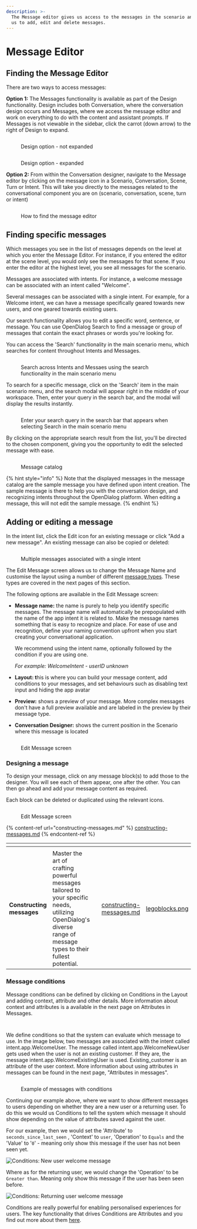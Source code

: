 ```yaml
---
description: >-
  The Message editor gives us access to the messages in the scenario and allows
  us to add, edit and delete messages.
---
```


# Message Editor

## Finding the Message Editor

There are two ways to access messages:&#x20;

**Option 1:** The Messages functionality is available as part of the Design functionality. Design includes both Conversation, where the conversation design occurs and Messages, where we access the message editor and work on everything to do with the content and assistant prompts. If Messages is not viewable in the sidebar, click the carrot (down arrow) to the right of Design to expand.&#x20;

<div align="left">

<figure><img src="../../.gitbook/assets/2023-05-01_14-14-32.png" alt=""><figcaption><p>Design option - not expanded</p></figcaption></figure>

</div>

<figure><img src="../../.gitbook/assets/2023-05-01_14-14-51.png" alt=""><figcaption><p>Design option - expanded</p></figcaption></figure>

**Option 2:** From within the Conversation designer, navigate to the Message editor by clicking on the message icon in a Scenario, Conversation, Scene, Turn or Intent. This will take you directly to the messages related to the conversational component you are on (scenario, conversation, scene, turn or intent)

<figure><img src="../../.gitbook/assets/2023-05-01_14-53-26.png" alt=""><figcaption><p>How to find the message editor</p></figcaption></figure>

## Finding specific messages

Which messages you see in the list of messages depends on the level at which you enter the Message Editor. For instance, if you entered the editor at the scene level, you would only see the messages for that scene. If you enter the editor at the highest level, you see all messages for the scenario.&#x20;

Messages are associated with intents. For instance, a welcome message can be associated with an intent called "Welcome".&#x20;

Several messages can be associated with a single intent. For example, for a Welcome intent, we can have a message specifically geared towards new users, and one geared towards existing users.

Our search functionality allows you  to edit a specific word, sentence, or message. You can use OpenDialog Search to find a message or group of messages that contain the exact phrases or words you're looking for.

You can access the 'Search' functionality in the main scenario menu, which searches for content throughout Intents and Messages.&#x20;

<figure><img src="../../.gitbook/assets/Search_Scenario_View (1).png" alt=""><figcaption><p>Search across Intents and Messaes using the search functionality in the main scenario menu</p></figcaption></figure>

To search for a specific message, click on the 'Search' item in the main scenario menu, and the search modal will appear right in the middle of your workspace. Then, enter your query in the search bar, and the modal will display the results instantly.

<figure><img src="../../.gitbook/assets/Search_Message (1).png" alt=""><figcaption><p>Enter your search query in the search bar that appears when selecting Search in the main scenario menu</p></figcaption></figure>

By clicking on the appropriate search result from the list, you'll be directed to the chosen component, giving you the opportunity to edit the selected message with ease.

<figure><img src="../../.gitbook/assets/2023-05-01_15-09-14.png" alt=""><figcaption><p>Message catalog</p></figcaption></figure>

{% hint style="info" %}
Note that the displayed messages in the message catalog are the sample message you have defined upon intent creation.  The sample message is there to help you with the conversation design, and recognizing intents throughout the OpenDialog platform. When editing a message, this will not edit the sample message. &#x20;
{% endhint %}

## Adding or editing a message

In the intent list, click the Edit icon for an existing message or click "Add a new message". An existing message can also be copied or deleted:

<figure><img src="../../.gitbook/assets/2023-05-01_15-09-27.png" alt=""><figcaption><p>Multiple messages associated with a single intent</p></figcaption></figure>

The Edit Message screen allows us to change the Message Name and customise the layout using a number of different [message types](message-editor.md#message-types). These types are covered in the next pages of this section.&#x20;

The following options are available in the Edit Message screen:

*   **Message name:** the name is purely to help you identify specific messages. The message name will automatically be prepopulated with the name of the app intent it is related to. Make the message names something that is easy to recognize and place. For ease of use and recognition, define your naming convention upfront when you start creating your conversational application.&#x20;

    We recommend using the intent name, optionally followed by the condition if you are using one.&#x20;

    _For example: WelcomeIntent - userID unknown_
* **Layout: t**his is where you can build your message content, add conditions to your messages, and set behaviours such as disabling text input and hiding the app avatar&#x20;
* **Preview:** shows a preview of your message. More complex messages don't have a full preview available and are labeled in the preview by their message type.
* **Conversation Designer:** shows the current position in the Scenario where this message is located

<figure><img src="../../.gitbook/assets/2023-05-01_15-15-11 (1).png" alt=""><figcaption><p>Edit Message screen</p></figcaption></figure>

### Designing a message

To design your message, click on any message block(s) to add those to the designer. You will see each of them appear, one after the other. You can then go ahead and add your message content as required.&#x20;

Each block can be deleted or duplicated using the relevant icons.&#x20;

<figure><img src="../../.gitbook/assets/2023-05-01_15-15-11 copy.png" alt=""><figcaption><p>Edit Message screen</p></figcaption></figure>



{% content-ref url="constructing-messages.md" %}
[constructing-messages.md](constructing-messages.md)
{% endcontent-ref %}

<table data-view="cards" data-full-width="false"><thead><tr><th></th><th></th><th></th><th data-hidden data-card-target data-type="content-ref"></th><th data-hidden data-card-cover data-type="files"></th></tr></thead><tbody><tr><td></td><td></td><td></td><td></td><td></td></tr><tr><td><strong>Constructing messages</strong></td><td>Master the art of crafting powerful messages tailored to your specific needs, utilizing OpenDialog's diverse range of message types to their fullest potential.</td><td></td><td><a href="constructing-messages.md">constructing-messages.md</a></td><td><a href="../../.gitbook/assets/legoblocks.png">legoblocks.png</a></td></tr></tbody></table>



### Message conditions

Message conditions can be defined by clicking on Conditions in the Layout and adding context, attribute and other details. More information about context and attributes is a available in the next page on Attributes in Messages.&#x20;

<figure><img src="../../.gitbook/assets/2023-05-01_15-15-11 copy (1).png" alt=""><figcaption></figcaption></figure>

<figure><img src="../../.gitbook/assets/2023-05-01_15-57-54.png" alt=""><figcaption></figcaption></figure>

We define conditions so that the system can evaluate which message to use. In the image below, two messages are associated with the intent called intent.app.WelcomeUser. The message called intent.app.WelcomeNewUser gets used when the user is not an existing customer. If they are, the message intent.app.WelcomeExistingUser is used. Existing\_customer is an attribute of the user context. More information about using attributes in messages can be found in the next page, "Attributes in messages".

<figure><img src="../../.gitbook/assets/2023-05-01_14-35-48.png" alt=""><figcaption><p>Example of messages with conditions</p></figcaption></figure>

Continuing our example above, where we want to show different messages to users depending on whether they are a new user or a returning user. To do this we would us Conditions to tell the system which message it should show depending on the value of attributes saved against the user.

For our example, then we would set the 'Attribute' to `seconds_since_last_seen` , 'Context' to `user`, 'Operation' to `Equals` and the 'Value' to '`0`' - meaning only show this message if the user has not been seen yet.

![Conditions: New user welcome message](<../../.gitbook/assets/image (40).png>)

Where as for the returning user, we would change the 'Operation' to be `Greater than`. Meaning only show this message if the user has been seen before.

![Conditions: Returning user welcome message](<../../.gitbook/assets/image (254).png>)

Conditions are really powerful for enabling personalised experiences for users. The key functionality that drives Conditions are Attributes and you find out more about them [here](../../designing-conversations/conditions-and-operators.md).&#x20;
